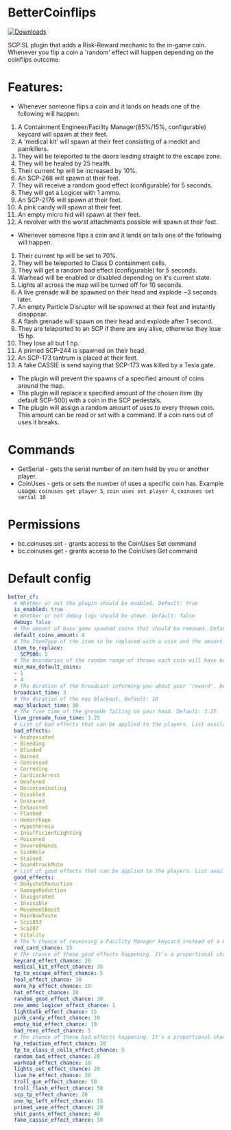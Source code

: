 # BetterCoinflips
<a href="https://github.com/Mikihero/BetterCoinflips/releases"><img src="https://img.shields.io/github/downloads/Mikihero/BetterCoinflips/total?label=Downloads" alt="Downloads"></a>  
  
SCP:SL plugin that adds a Risk-Reward mechanic to the in-game coin. Whenever you flip a coin a 'random' effect will happen depending on the coinflips outcome.

# Features:

- Whenever someone flips a coin and it lands on heads one of the following will happen:  
 1. A Containment Engineer/Facility Manager(85%/15%, configurable) keycard will spawn at their feet.  
 2. A 'medical kit' will spawn at their feet consisting of a medkit and painkillers.  
 3. They will be teleported to the doors leading straight to the escape zone.  
 4. They will be healed by 25 health.  
 5. Their current hp will be increased by 10%.
 6. An SCP-268 will spawn at their feet.
 7. They will receive a random good effect (configurable) for 5 seconds.
 8. They will get a Logicer with 1 ammo.  
 9. An SCP-2176 will spawn at their feet. 
 10. A pink candy will spawn at their feet. 
 11. An empty micro hid will spawn at their feet.
 12. A revolver with the worst attachments possible will spawn at their feet. 

- Whenever someone flips a coin and it lands on tails one of the following will happen:  
 1. Their current hp will be set to 70%.  
 2. They will be teleported to Class D containment cells.  
 3. They will get a random bad effect (configurable) for 5 seconds.  
 4. Warhead will be enabled or disabled depending on it's current state.  
 5. Lights all across the map will be turned off for 10 seconds.  
 6. A live grenade will be spawned on their head and explode ~3 seconds later.
 7. An empty Particle Disruptor will be spawned at their feet and instantly disappear.
 8. A flash grenade will spawn on their head and explode after 1 second.
 9. They are teleported to an SCP if there are any alive, otherwise they lose 15 hp.
 10. They lose all but 1 hp.
 11. A primed SCP-244 is spawned on their head.
 12. An SCP-173 tantrum is placed at their feet.
 13. A fake CASSIE is send saying that SCP-173 was killed by a Tesla gate.

- The plugin will prevent the spawns of a specified amount of coins around the map.
- The plugin will replace a specified amount of the chosen item (by default SCP-500) with a coin in the SCP pedestals.
- The plugin will assign a random amount of uses to every thrown coin. This amount can be read or set with a command. If a coin runs out of uses it breaks.

# Commands

- GetSerial - gets the serial number of an item held by you or another player.
- CoinUses - gets or sets the number of uses a specific coin has. Example usage: `coinuses get player 5`, `coin uses set player 4`, `coinuses set serial 10` 

# Permissions

- bc.coinuses.set - grants access to the CoinUses Set command
- bc.coinuses.get - grants access to the CoinUses Get command

# Default config

```yaml
better_cf:
  # Whether or not the plugin should be enabled. Default: true
  is_enabled: true
  # Whether or not debug logs should be shown. Default: false
  debug: false
  # The amount of base game spawned coins that should be removed. Default: 4
  default_coins_amount: 4
  # The ItemType of the item to be replaced with a coin and the amount to be replaced, the item is supposed to be something found in SCP pedestals.
  item_to_replace:
    SCP500: 2
  # The boundaries of the random range of throws each coin will have before it breaks. The upper bound is exclusive.
  min_max_default_coins:
  - 1
  - 4
  # The duration of the broadcast informing you about your 'reward'. Default: 3
  broadcast_time: 3
  # The duration of the map blackout. Default: 10
  map_blackout_time: 10
  # The fuse time of the grenade falling on your head. Default: 3.25
  live_grenade_fuse_time: 3.25
  # List of bad effects that can be applied to the players. List available at: https://exiled-team.github.io/EXILED/api/Exiled.API.Enums.EffectType.html
  bad_effects:
  - Asphyxiated
  - Bleeding
  - Blinded
  - Burned
  - Concussed
  - Corroding
  - CardiacArrest
  - Deafened
  - Decontaminating
  - Disabled
  - Ensnared
  - Exhausted
  - Flashed
  - Hemorrhage
  - Hypothermia
  - InsufficientLighting
  - Poisoned
  - SeveredHands
  - SinkHole
  - Stained
  - SoundtrackMute
  # List of good effects that can be applied to the players. List available at: https://exiled-team.github.io/EXILED/api/Exiled.API.Enums.EffectType.html
  good_effects:
  - BodyshotReduction
  - DamageReduction
  - Invigorated
  - Invisible
  - MovementBoost
  - RainbowTaste
  - Scp1853
  - Scp207
  - Vitality
  # The % chance of receiving a Facility Manager keycard instead of a Containment Engineer keycard when that effect is chosen. Default: 15
  red_card_chance: 15
  # The chance of these good effects happening. It's a proportional chance not a % chance.
  keycard_effect_chance: 20
  medical_kit_effect_chance: 35
  tp_to_escape_effect_chance: 5
  heal_effect_chance: 10
  more_hp_effect_chance: 10
  hat_effect_chance: 10
  random_good_effect_chance: 30
  one_ammo_logicer_effect_chance: 1
  lightbulb_effect_chance: 15
  pink_candy_effect_chance: 10
  empty_hid_effect_chance: 10
  bad_revo_effect_chance: 5
  # The chance of these bad effects happening. It's a proportional chance not a % chance.
  hp_reduction_effect_chance: 20
  tp_to_class_d_cells_effect_chance: 5
  random_bad_effect_chance: 20
  warhead_effect_chance: 10
  lights_out_effect_chance: 20
  live_he_effect_chance: 30
  troll_gun_effect_chance: 50
  troll_flash_effect_chance: 50
  scp_tp_effect_chance: 20
  one_hp_left_effect_chance: 15
  primed_vase_effect_chance: 20
  shit_pants_effect_chance: 40
  fake_cassie_effect_chance: 50
```

